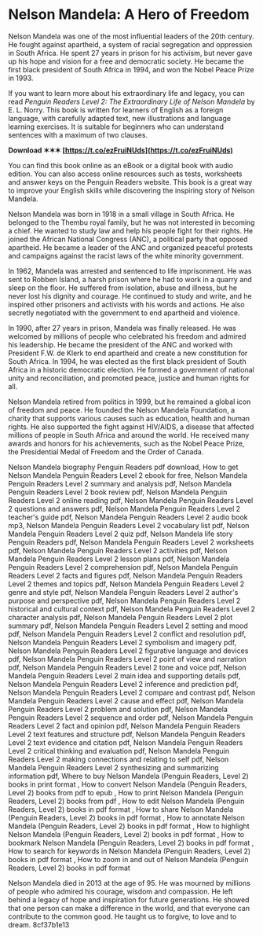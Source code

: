 # Nelson Mandela: A Hero of Freedom
 
Nelson Mandela was one of the most influential leaders of the 20th century. He fought against apartheid, a system of racial segregation and oppression in South Africa. He spent 27 years in prison for his activism, but never gave up his hope and vision for a free and democratic society. He became the first black president of South Africa in 1994, and won the Nobel Peace Prize in 1993.
 
If you want to learn more about his extraordinary life and legacy, you can read *Penguin Readers Level 2: The Extraordinary Life of Nelson Mandela* by E. L. Norry. This book is written for learners of English as a foreign language, with carefully adapted text, new illustrations and language learning exercises. It is suitable for beginners who can understand sentences with a maximum of two clauses.
 
**Download ✶✶✶ [https://t.co/ezFruiNUds](https://t.co/ezFruiNUds)**


 
You can find this book online as an eBook or a digital book with audio edition. You can also access online resources such as tests, worksheets and answer keys on the Penguin Readers website. This book is a great way to improve your English skills while discovering the inspiring story of Nelson Mandela.
  
Nelson Mandela was born in 1918 in a small village in South Africa. He belonged to the Thembu royal family, but he was not interested in becoming a chief. He wanted to study law and help his people fight for their rights. He joined the African National Congress (ANC), a political party that opposed apartheid. He became a leader of the ANC and organized peaceful protests and campaigns against the racist laws of the white minority government.
 
In 1962, Mandela was arrested and sentenced to life imprisonment. He was sent to Robben Island, a harsh prison where he had to work in a quarry and sleep on the floor. He suffered from isolation, abuse and illness, but he never lost his dignity and courage. He continued to study and write, and he inspired other prisoners and activists with his words and actions. He also secretly negotiated with the government to end apartheid and violence.
 
In 1990, after 27 years in prison, Mandela was finally released. He was welcomed by millions of people who celebrated his freedom and admired his leadership. He became the president of the ANC and worked with President F.W. de Klerk to end apartheid and create a new constitution for South Africa. In 1994, he was elected as the first black president of South Africa in a historic democratic election. He formed a government of national unity and reconciliation, and promoted peace, justice and human rights for all.
  
Nelson Mandela retired from politics in 1999, but he remained a global icon of freedom and peace. He founded the Nelson Mandela Foundation, a charity that supports various causes such as education, health and human rights. He also supported the fight against HIV/AIDS, a disease that affected millions of people in South Africa and around the world. He received many awards and honors for his achievements, such as the Nobel Peace Prize, the Presidential Medal of Freedom and the Order of Canada.
 
Nelson Mandela biography Penguin Readers pdf download,  How to get Nelson Mandela Penguin Readers Level 2 ebook for free,  Nelson Mandela Penguin Readers Level 2 summary and analysis pdf,  Nelson Mandela Penguin Readers Level 2 book review pdf,  Nelson Mandela Penguin Readers Level 2 online reading pdf,  Nelson Mandela Penguin Readers Level 2 questions and answers pdf,  Nelson Mandela Penguin Readers Level 2 teacher's guide pdf,  Nelson Mandela Penguin Readers Level 2 audio book mp3,  Nelson Mandela Penguin Readers Level 2 vocabulary list pdf,  Nelson Mandela Penguin Readers Level 2 quiz pdf,  Nelson Mandela life story Penguin Readers pdf,  Nelson Mandela Penguin Readers Level 2 worksheets pdf,  Nelson Mandela Penguin Readers Level 2 activities pdf,  Nelson Mandela Penguin Readers Level 2 lesson plans pdf,  Nelson Mandela Penguin Readers Level 2 comprehension pdf,  Nelson Mandela Penguin Readers Level 2 facts and figures pdf,  Nelson Mandela Penguin Readers Level 2 themes and topics pdf,  Nelson Mandela Penguin Readers Level 2 genre and style pdf,  Nelson Mandela Penguin Readers Level 2 author's purpose and perspective pdf,  Nelson Mandela Penguin Readers Level 2 historical and cultural context pdf,  Nelson Mandela Penguin Readers Level 2 character analysis pdf,  Nelson Mandela Penguin Readers Level 2 plot summary pdf,  Nelson Mandela Penguin Readers Level 2 setting and mood pdf,  Nelson Mandela Penguin Readers Level 2 conflict and resolution pdf,  Nelson Mandela Penguin Readers Level 2 symbolism and imagery pdf,  Nelson Mandela Penguin Readers Level 2 figurative language and devices pdf,  Nelson Mandela Penguin Readers Level 2 point of view and narration pdf,  Nelson Mandela Penguin Readers Level 2 tone and voice pdf,  Nelson Mandela Penguin Readers Level 2 main idea and supporting details pdf,  Nelson Mandela Penguin Readers Level 2 inference and prediction pdf,  Nelson Mandela Penguin Readers Level 2 compare and contrast pdf,  Nelson Mandela Penguin Readers Level 2 cause and effect pdf,  Nelson Mandela Penguin Readers Level 2 problem and solution pdf,  Nelson Mandela Penguin Readers Level 2 sequence and order pdf,  Nelson Mandela Penguin Readers Level 2 fact and opinion pdf,  Nelson Mandela Penguin Readers Level 2 text features and structure pdf,  Nelson Mandela Penguin Readers Level 2 text evidence and citation pdf,  Nelson Mandela Penguin Readers Level 2 critical thinking and evaluation pdf,  Nelson Mandela Penguin Readers Level 2 making connections and relating to self pdf,  Nelson Mandela Penguin Readers Level 2 synthesizing and summarizing information pdf,  Where to buy Nelson Mandela (Penguin Readers, Level 2) books in print format ,  How to convert Nelson Mandela (Penguin Readers, Level 2) books from pdf to epub ,  How to print Nelson Mandela (Penguin Readers, Level 2) books from pdf ,  How to edit Nelson Mandela (Penguin Readers, Level 2) books in pdf format ,  How to share Nelson Mandela (Penguin Readers, Level 2) books in pdf format ,  How to annotate Nelson Mandela (Penguin Readers, Level 2) books in pdf format ,  How to highlight Nelson Mandela (Penguin Readers, Level 2) books in pdf format ,  How to bookmark Nelson Mandela (Penguin Readers, Level 2) books in pdf format ,  How to search for keywords in Nelson Mandela (Penguin Readers, Level 2) books in pdf format ,  How to zoom in and out of Nelson Mandela (Penguin Readers, Level 2) books in pdf format
 
Nelson Mandela died in 2013 at the age of 95. He was mourned by millions of people who admired his courage, wisdom and compassion. He left behind a legacy of hope and inspiration for future generations. He showed that one person can make a difference in the world, and that everyone can contribute to the common good. He taught us to forgive, to love and to dream.
 8cf37b1e13
 
